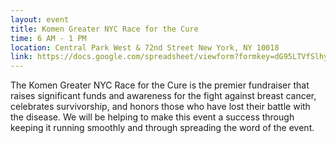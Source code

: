 ```yaml
---
layout: event
title: Komen Greater NYC Race for the Cure
time: 6 AM - 1 PM
location: Central Park West & 72nd Street New York, NY 10018
link: https://docs.google.com/spreadsheet/viewform?formkey=dG95LTVfSlhySlc1UWVHWkd1bFZxREE6MA
---
```

The Komen Greater NYC Race for the Cure is the premier fundraiser that raises significant funds and awareness for the fight against breast cancer, celebrates survivorship, and honors those who have lost their battle with the disease. We will be helping to make this event a success through keeping it running smoothly and through spreading the word of the event.
